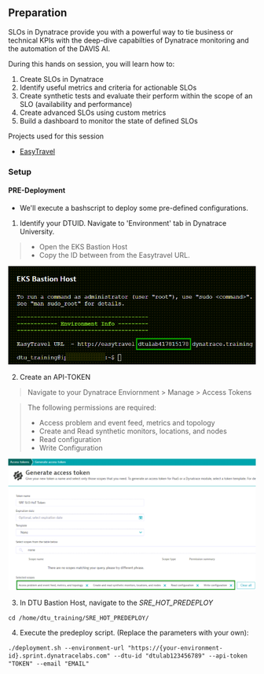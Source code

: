 ## Preparation

SLOs in Dynatrace provide you with a powerful way to tie business or technical KPIs with the deep-dive capabilties of Dynatrace monitoring and the automation of the DAVIS AI.

During this hands on session, you will learn how to:
1. Create SLOs in Dynatrace
2. Identify useful metrics and criteria for actionable SLOs
3. Create synthetic tests and evaluate their perform within the scope of an SLO (availability and performance)
4. Create advanced SLOs using custom metrics
5. Build a dashboard to monitor the state of defined SLOs

Projects used for this session
- [EasyTravel](https://github.com/Dynatrace/easyTravel-Docker)

### Setup
#### PRE-Deployment
- We'll execute a bashscript to deploy some pre-defined configurations.
1. Identify your DTUID. Navigate to 'Environment' tab in Dynatrace University.
> - Open the EKS Bastion Host </br>
> - Copy the ID between from the Easytravel URL.

![](../../assets/images/pre_deploy_2.png)

2. Create an API-TOKEN
> Navigate to your Dynatrace Enviornment > Manage > Access Tokens

> The following permissions are required: </br>
> - Access problem and event feed, metrics and topology</br>
> - Create and Read synthetic monitors, locations, and nodes</br>
> - Read configuration</br>
> - Write Configuration</br>

![](../../assets/images/pre_deploy_1.png)

3. In DTU Bastion Host, navigate to the *SRE\_HOT\_PREDEPLOY*

```
cd /home/dtu_training/SRE_HOT_PREDEPLOY/
```

4. Execute the predeploy script. (Replace the parameters with your own):

```
./deployment.sh --environment-url "https://{your-environment-id}.sprint.dynatracelabs.com" --dtu-id "dtulab123456789" --api-token "TOKEN" --email "EMAIL"
```
